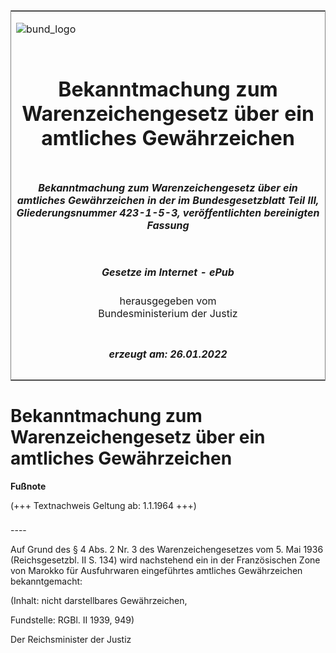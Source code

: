 <span id="DECKBLATT.html"></span>

<table border="0" frame="border" width="100%">

<tr valign="top">

<td align="left">

![bund\_logo](BfJ_2021_Web_de_de.gif)

</td>

<td align="right">

 

</td>

</tr>

<tr align="center" valign="middle">

<td colspan="2">

# Bekanntmachung zum Warenzeichengesetz über ein amtliches Gewährzeichen

</td>

</tr>

<tr align="center" valign="middle">

<td colspan="2">

##### Bekanntmachung zum Warenzeichengesetz über ein amtliches Gewährzeichen in der im Bundesgesetzblatt Teil III, Gliederungsnummer 423-1-5-3, veröffentlichten bereinigten Fassung

</td>

</tr>

<tr align="center" valign="middle">

<td colspan="2">

  
  

##### Gesetze im Internet - ePub  
  
herausgegeben vom  
Bundesministerium der Justiz

</td>

</tr>

<tr align="center" valign="bottom">

<td colspan="2">

  
  

##### erzeugt am: 26.01.2022

</td>

</tr>

</table>

<span id="BJNR209490939.html"></span>

# Bekanntmachung zum Warenzeichengesetz über ein amtliches Gewährzeichen

<div>

  
**Fußnote**

<div class="jnhtml">

<div>

<div class="jurAbsatz">

(+++ Textnachweis Geltung ab: 1.1.1964 +++)

</div>

</div>

</div>

</div>

<span id="BJNR209490939BJNE000100303.html"></span>

###   
\----

<div>

<div class="jnhtml">

<div>

<div class="jurAbsatz">

Auf Grund des § 4 Abs. 2 Nr. 3 des Warenzeichengesetzes vom 5. Mai 1936
(Reichsgesetzbl. II S. 134) wird nachstehend ein in der Französischen
Zone von Marokko für Ausfuhrwaren eingeführtes amtliches Gewährzeichen
bekanntgemacht:  
  

<div class="kommentar_Hinweis">

(Inhalt: nicht darstellbares Gewährzeichen,

</div>

  

<div class="kommentar_Fundstelle">

Fundstelle: RGBl. II 1939, 949)

</div>

  
  
<span class="SP">Der Reichsminister der Justiz</span>

</div>

</div>

</div>

</div>
